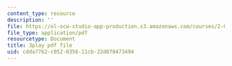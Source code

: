 ```yaml
---
content_type: resource
description: ''
file: https://ol-ocw-studio-app-production.s3.amazonaws.com/courses/2-003sc-engineering-dynamics-fall-2011/cdda7762c052035611cb22d078473494_iMz0LiqjFmE.pdf
file_type: application/pdf
resourcetype: Document
title: 3play pdf file
uid: cdda7762-c052-0356-11cb-22d078473494
---
```

